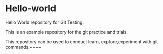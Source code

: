 # Hello-world
Hello World repository for Git Testing.

This is an example repository for the git practice and trials.

This repository can be used to conduct learn, explore,experiment with git commands.~~~~ 